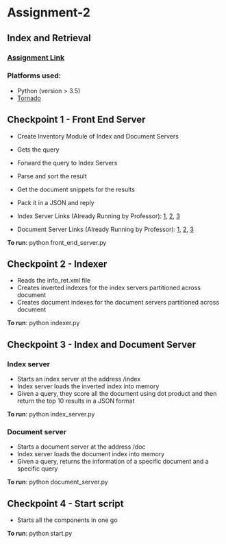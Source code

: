 # Assignment-2
## Index and Retrieval

### [Assignment Link](http://cs.nyu.edu/courses/spring17/CSCI-GA.3033-006/assignment2.html)

### Platforms used:
* Python (version > 3.5)
* [Tornado](http://www.tornadoweb.org/en/stable/)

## Checkpoint 1 - Front End Server

* Create Inventory Module of Index and Document Servers
* Gets the query
* Forward the query to Index Servers
* Parse and sort the result
* Get the document snippets for the results
* Pack it in a JSON and reply

* Index Server Links (Already Running by Professor): [1](http://linserv2.cims.nyu.edu:35315/index?q=personalized), [2](http://linserv2.cims.nyu.edu:35316/index?q=personalized), [3](http://linserv2.cims.nyu.edu:35317/index?q=personalized)
* Document Server Links (Already Running by Professor): [1](http://linserv2.cims.nyu.edu:35318/doc?id=414&q=personalized), [2](http://linserv2.cims.nyu.edu:35319/doc?id=709&q=personalized), [3](http://linserv2.cims.nyu.edu:35320/doc?id=674&q=personalized)

**To run**: python front\_end\_server.py

## Checkpoint 2 - Indexer

* Reads the info_ret.xml file
* Creates inverted indexes for the index servers partitioned across document
* Creates document indexes for the document servers partitioned across document

**To run**: python indexer.py

## Checkpoint 3 - Index and Document Server

### Index server
* Starts an index server at the address /index
* Index server loads the inverted index into memory
* Given a query, they score all the document using dot product and then return the top 10 results in a JSON format

**To run**: python index\_server.py

### Document server
* Starts a document server at the address /doc
* Index server loads the document index into memory
* Given a query, returns the information of a specific document and a specific query

**To run**: python document\_server.py

## Checkpoint 4 - Start script

* Starts all the components in one go

**To run**: python start.py